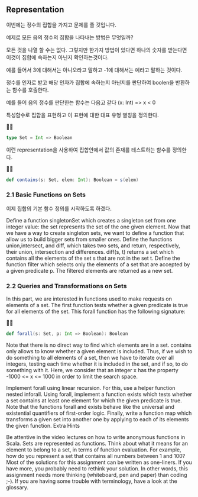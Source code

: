 ## Representation

이번에는 정수의 집합을 가지고 문제를 풀 것입니다.
  
예제로 모든 음의 정수의 집합을 나타내는 방법은 무엇일까? 

모든 것을 나열 할 수는 없다. 그렇지만 한가지 방법이 있다면 하나의 숫자를 받는다면 이것이 집합에 속하는지 아닌지 확인하는것이다.

예를 들어서 3에 대해서는 아니오라고 말하고 -1에 대해서는 예라고 말하는 것이다.

정수를 인자로 받고 해당 인자가 집합에 속하는지 아닌지를 판단하여 boolen을 반환하는 함수를 호출한다.

예를 들어 음의 정수를 판단한는 함수는 다음고 같다 (x: Int) => x < 0
 
특성함수로 집합을 표현하고 이 표현에 대한 대표 유형 별칭을 정의한다.


```scala
type Set = Int => Boolean
```

이런 representation을 사용하여 집합안에서 값의 존재를 테스트하는 함수를 정의한다.  


```scala
def contains(s: Set, elem: Int): Boolean = s(elem)
```


### 2.1 Basic Functions on Sets

이제 집합의 기본 함수 정의를 시작하도록 하겠다.  

Define a function singletonSet which creates a singleton set from one integer value: the set represents the set of the one given element. Now that we have a way to create singleton sets, we want to define a function that allow us to build bigger sets from smaller ones.
Define the functions union,intersect, and diff, which takes two sets, and return, respectively, their union, intersection and differences. diff(s, t) returns a set which contains all the elements of the set s that are not in the set t.
Define the function filter which selects only the elements of a set that are accepted by a given predicate p. The filtered elements are returned as a new set.

### 2.2 Queries and Transformations on Sets

In this part, we are interested in functions used to make requests on elements of a set. The first function tests whether a given predicate is true for all elements of the set. This forall function has the following signature:



```scala
def forall(s: Set, p: Int => Boolean): Boolean

```
Note that there is no direct way to find which elements are in a set. contains only allows to know whether a given element is included. Thus, if we wish to do something to all elements of a set, then we have to iterate over all integers, testing each time whether it is included in the set, and if so, to do something with it. Here, we consider that an integer x has the property -1000 <= x <= 1000 in order to limit the search space.

Implement forall using linear recursion. For this, use a helper function nested inforall.
Using forall, implement a function exists which tests whether a set contains at least one element for which the given predicate is true. Note that the functions forall and exists behave like the universal and existential quantifiers of first-order logic.
Finally, write a function map which transforms a given set into another one by applying to each of its elements the given function.
Extra Hints

Be attentive in the video lectures on how to write anonymous functions in Scala.
Sets are represented as functions. Think about what it means for an element to belong to a set, in terms of function evaluation. For example, how do you represent a set that contains all numbers between 1 and 100?
Most of the solutions for this assignment can be written as one-liners. If you have more, you probably need to rethink your solution. In other words, this assignment needs more thinking (whiteboard, pen and paper) than coding ;-).
If you are having some trouble with terminology, have a look at the glossary.
